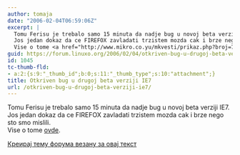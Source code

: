 ```yaml
---
author: tomaja
date: "2006-02-04T06:59:06Z"
excerpt: |
  Tomu Ferisu je trebalo samo 15 minuta da nadje bug u novoj beta verziji IE7.<br />
  Jos jedan dokaz da ce FIREFOX zavladati trzistem mozda cak i brze nego sto smo mislili.<br />
  Vise o tome <a href="http://www.mikro.co.yu/mkvesti/prikaz.php?broj=7798">ovde</a>.
guid: https://forum.linuxo.org/2006/02/04/otkriven-bug-u-drugoj-beta-verziji-ie7/
id: 1045
tc-thumb-fld:
- a:2:{s:9:"_thumb_id";b:0;s:11:"_thumb_type";s:10:"attachment";}
title: Otkriven bug u drugoj beta verziji IE7
url: /otkriven-bug-u-drugoj-beta-verziji-ie7/
---
```

Tomu Ferisu je trebalo samo 15 minuta da nadje bug u novoj beta verziji IE7.  
Jos jedan dokaz da ce FIREFOX zavladati trzistem mozda cak i brze nego sto smo mislili.  
Vise o tome [ovde](http://www.mikro.co.yu/mkvesti/prikaz.php?broj=7798).<!--break-->

[Креирај тему форума везану за овај текст](https://linuxo.org/nova-tema-na-forumu/?se_pid=1045)
